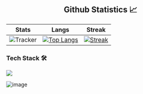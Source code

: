 <br/>
<h2 align="center"> Github Statistics 📈</h2>

|  Stats      | Langs           | Streak  |
|:-------------:|:-------------:|:-----:|
| ![Tracker](https://github-readme-stats.vercel.app/api?username=GaganReddyin&show_icons=true&title_color=74ff0a&icon_color=74ff0a&text_color=9f9f9f&bg_color=2D2D2D)      | [![Top Langs](https://github-readme-stats.vercel.app/api/top-langs/?username=GaganReddyin&layout=compact&title_color=74ff0a&icon_color=74ff0a&text_color=9f9f9f&bg_color=2D2D2D)](https://github.com/GaganReddyin?tab=repositories) | [![Streak](https://github-readme-streak-stats.herokuapp.com/?user=GaganReddyin&theme=dark&background=2D2D2D&currStreakLabel=74ff0a&ring=74ff0a&fire=74ff0a&sideLabels=74ff0a)](https://github.com/GaganReddyin?tab=repositories) | 

### Tech Stack 🛠 
[![](https://skillicons.dev/icons?i=java,python,mysql,vercel,idea,vscode,git,github,latex)](https://skillicons.dev)

![image]({https://img.shields.io/badge/ChatGPT-74aa9c?style=for-the-badge&logo=openai&logoColor=white})








<!--START_SECTION:waka--








